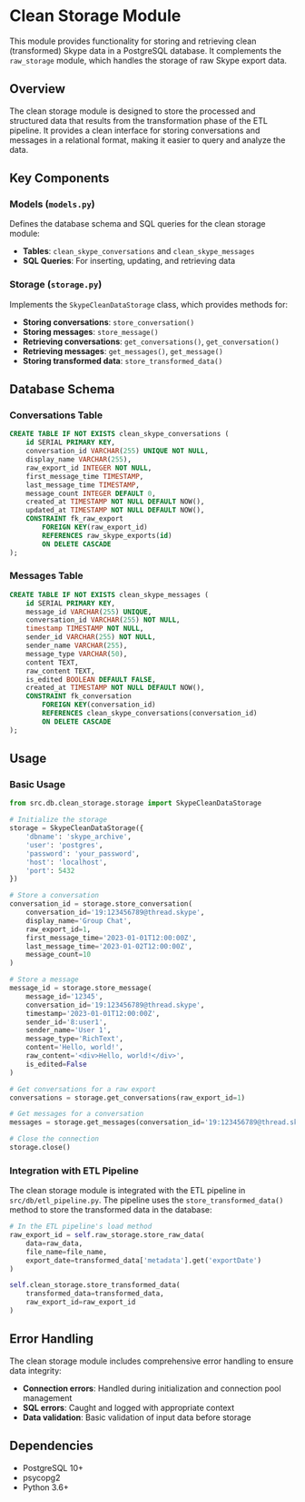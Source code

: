 # Clean Storage Module

This module provides functionality for storing and retrieving clean (transformed) Skype data in a PostgreSQL database. It complements the `raw_storage` module, which handles the storage of raw Skype export data.

## Overview

The clean storage module is designed to store the processed and structured data that results from the transformation phase of the ETL pipeline. It provides a clean interface for storing conversations and messages in a relational format, making it easier to query and analyze the data.

## Key Components

### Models (`models.py`)

Defines the database schema and SQL queries for the clean storage module:

- **Tables**: `clean_skype_conversations` and `clean_skype_messages`
- **SQL Queries**: For inserting, updating, and retrieving data

### Storage (`storage.py`)

Implements the `SkypeCleanDataStorage` class, which provides methods for:

- **Storing conversations**: `store_conversation()`
- **Storing messages**: `store_message()`
- **Retrieving conversations**: `get_conversations()`, `get_conversation()`
- **Retrieving messages**: `get_messages()`, `get_message()`
- **Storing transformed data**: `store_transformed_data()`

## Database Schema

### Conversations Table

```sql
CREATE TABLE IF NOT EXISTS clean_skype_conversations (
    id SERIAL PRIMARY KEY,
    conversation_id VARCHAR(255) UNIQUE NOT NULL,
    display_name VARCHAR(255),
    raw_export_id INTEGER NOT NULL,
    first_message_time TIMESTAMP,
    last_message_time TIMESTAMP,
    message_count INTEGER DEFAULT 0,
    created_at TIMESTAMP NOT NULL DEFAULT NOW(),
    updated_at TIMESTAMP NOT NULL DEFAULT NOW(),
    CONSTRAINT fk_raw_export
        FOREIGN KEY(raw_export_id)
        REFERENCES raw_skype_exports(id)
        ON DELETE CASCADE
);
```

### Messages Table

```sql
CREATE TABLE IF NOT EXISTS clean_skype_messages (
    id SERIAL PRIMARY KEY,
    message_id VARCHAR(255) UNIQUE,
    conversation_id VARCHAR(255) NOT NULL,
    timestamp TIMESTAMP NOT NULL,
    sender_id VARCHAR(255) NOT NULL,
    sender_name VARCHAR(255),
    message_type VARCHAR(50),
    content TEXT,
    raw_content TEXT,
    is_edited BOOLEAN DEFAULT FALSE,
    created_at TIMESTAMP NOT NULL DEFAULT NOW(),
    CONSTRAINT fk_conversation
        FOREIGN KEY(conversation_id)
        REFERENCES clean_skype_conversations(conversation_id)
        ON DELETE CASCADE
);
```

## Usage

### Basic Usage

```python
from src.db.clean_storage.storage import SkypeCleanDataStorage

# Initialize the storage
storage = SkypeCleanDataStorage({
    'dbname': 'skype_archive',
    'user': 'postgres',
    'password': 'your_password',
    'host': 'localhost',
    'port': 5432
})

# Store a conversation
conversation_id = storage.store_conversation(
    conversation_id='19:123456789@thread.skype',
    display_name='Group Chat',
    raw_export_id=1,
    first_message_time='2023-01-01T12:00:00Z',
    last_message_time='2023-01-02T12:00:00Z',
    message_count=10
)

# Store a message
message_id = storage.store_message(
    message_id='12345',
    conversation_id='19:123456789@thread.skype',
    timestamp='2023-01-01T12:00:00Z',
    sender_id='8:user1',
    sender_name='User 1',
    message_type='RichText',
    content='Hello, world!',
    raw_content='<div>Hello, world!</div>',
    is_edited=False
)

# Get conversations for a raw export
conversations = storage.get_conversations(raw_export_id=1)

# Get messages for a conversation
messages = storage.get_messages(conversation_id='19:123456789@thread.skype')

# Close the connection
storage.close()
```

### Integration with ETL Pipeline

The clean storage module is integrated with the ETL pipeline in `src/db/etl_pipeline.py`. The pipeline uses the `store_transformed_data()` method to store the transformed data in the database:

```python
# In the ETL pipeline's load method
raw_export_id = self.raw_storage.store_raw_data(
    data=raw_data,
    file_name=file_name,
    export_date=transformed_data['metadata'].get('exportDate')
)

self.clean_storage.store_transformed_data(
    transformed_data=transformed_data,
    raw_export_id=raw_export_id
)
```

## Error Handling

The clean storage module includes comprehensive error handling to ensure data integrity:

- **Connection errors**: Handled during initialization and connection pool management
- **SQL errors**: Caught and logged with appropriate context
- **Data validation**: Basic validation of input data before storage

## Dependencies

- PostgreSQL 10+
- psycopg2
- Python 3.6+